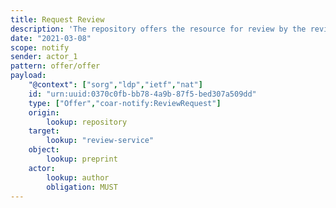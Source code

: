```yaml
---
title: Request Review
description: 'The repository offers the resource for review by the review service. '
date: "2021-03-08"
scope: notify
sender: actor_1
pattern: offer/offer
payload:
    "@context": ["sorg","ldp","ietf","nat"]
    id: "urn:uuid:0370c0fb-bb78-4a9b-87f5-bed307a509dd"
    type: ["Offer","coar-notify:ReviewRequest"]
    origin:
        lookup: repository
    target:
        lookup: "review-service"
    object:
        lookup: preprint
    actor:
        lookup: author
        obligation: MUST
---
```



